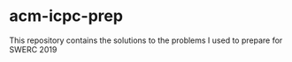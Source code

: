 # acm-icpc-prep

This repository contains the solutions to the problems I used to prepare for SWERC 2019
